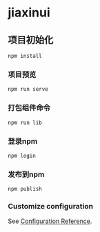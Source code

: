 # jiaxinui

## 项目初始化
```
npm install
```

### 项目预览
```
npm run serve
```

### 打包组件命令
```
npm run lib
```

### 登录npm
```
npm login
```

### 发布到npm
```
npm publish
```

### Customize configuration
See [Configuration Reference](https://cli.vuejs.org/config/).
